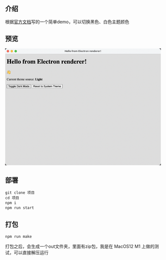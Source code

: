 ## 介绍

根据[官方文档](https://www.electronjs.org/docs/latest/tutorial/tutorial-first-app)写的一个简单demo，可以切换黑色、白色主题颜色

## 预览
![](/img.png)

## 部署
```
git clone 项目
cd 项目
npm i
npm run start
```

## 打包

```
npm run make
```

打包之后，会生成一个out文件夹，里面有zip包，我是在 MacOS12 M1 上做的测试，可以直接解压运行